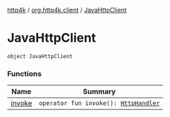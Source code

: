 [http4k](../../index.md) / [org.http4k.client](../index.md) / [JavaHttpClient](./index.md)

# JavaHttpClient

`object JavaHttpClient`

### Functions

| Name | Summary |
|---|---|
| [invoke](invoke.md) | `operator fun invoke(): `[`HttpHandler`](../../org.http4k.core/-http-handler.md) |
